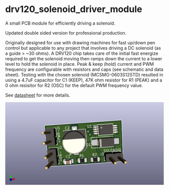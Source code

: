 # drv120_solenoid_driver_module

A small PCB module for efficiently driving a solenoid.

Updated double sided version for professional production.

Originally designed for use with drawing machines for fast up/down pen control but applicable to any project that involves driving a DC solenoid (as a guide > ~30 ohms). A DRV120 chip takes care of the initial fast energize required to get the solenoid moving then ramps down the current to a lower level to hold the solenoid in place. Peak & keep (hold) current and PWM frequency are configurable with resistors and caps (see schematic and data sheet). Testing with the chosen solenoid (MCSMO-0603S12STD) resulted in using a 4.7uF capacitor for C1 (KEEP), 47K ohm resistor for R1 (PEAK) and a 0 ohm resisitor for R2 (OSC) for the default PWM frequency value.

See [datasheet](http://www.ti.com/lit/ds/symlink/drv120.pdf) for more details.
 
![PCB with components](https://github.com/MarkJB/drv120_solenoid_driver_module/blob/master/drv120_solenoid_driver/drv120_solenoid_driver.png)
